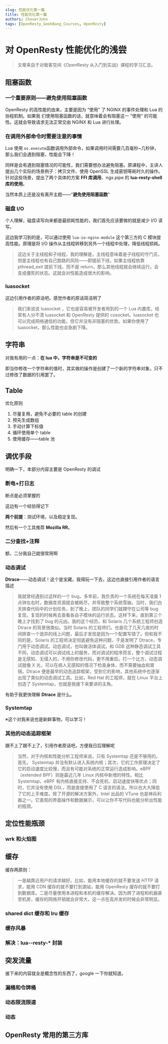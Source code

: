 ```yaml
---
slug: 性能优化第一篇
title: 性能优化第一篇
authors: CheverJohn
tags: [OpenResty_GeekBang_Courses, OpenResty]
---
```

# 对 OpenResty 性能优化的浅尝

> 文章来自于对极客空间《OpenResty 从入门到实战》课程的学习汇总。

## 阻塞函数

### 一个重要原则——避免使用阻塞函数

OpenResty 的高性能的由来，主要是因为 “使用” 了 NGINX 的事件处理和 Lua 的协程机制。如果我 们使用阻塞函数的话，就意味着会有阻塞这一 ”使用“ 的可能性。这就会导致请求无法正常交由 NGINX 和 Lua 进行处理。

### 在调用外部命令时需要注意的事情

Lua 使用 `os.execute`函数调用外部命令，如果调用时间需要几百毫秒~几秒钟，那么我们会遇到阻塞，性能会下降！

同样是会有遇到阻塞情况的可能性，我们需要想办法避免阻塞。原课程中，主讲人提出几个实际的场景例子：拷贝文件、使用 OpenSSL 生成密钥等耗时久的操作。针对这些场景，提出了两个具体的方案 **FFI 库调用**、ngx.pipe 的 **lua-resty-shell 库的使用**。

当然本质上还是没有离开主题——“**避免使用阻塞函数**”

### 磁盘 I/O

个人理解，磁盘读写向来都是最损耗性能的，我们首先应该要做的就是减少 I/O 读写。

这边我学习到的是，可以通过使用 `lua-io-nginx-module` 这个第三方的 C 模块提高性能。原理是将 I/O 操作从主线程转移到另外一个线程中处理，降低线程损耗。

> 这边关于主线程和子线程，我的理解是，主线程意味着是子线程的守门员，但是主线程也有自己跑路的风险——即提前下线，如果主线程依靠 pthread_exit 提前下线，而不是 return，那么其他线程就会继续运行。会变成僵死的状态。这就会对性能造成很大的影响。

### luasocket

这边引用作者的原话吧。感觉作者的原话简洁明了

> 我们来说说 luasocket ，它也是容易被开发者用到的一个 Lua 内置库，经常有人分不清 luasocket 和 OpenResty 提供的 cosocket。luasocket 也可以完成网络通信的功能，但它并没有非阻塞的优势。如果你使用了 luasocket，那么性能也会急剧下降。

## 字符串

对我有用的一点：**在 lua 中，字符串是不可变的**

即当你修改一个字符串的值时，其实做的操作是创建了一个新的字符串对象，只不过修改了数据的引用罢了。

## Table

优化原则

1. 尽量复用，避免不必要的 table 的创建
2. 预先生成数组
3. 手动计算下标值
4. 循环使用单个 table
5. 使用缓存——table 池

## 调优手段

明确一下，本部分内容主要是 OpenResty 的调试

### 断电+打日志

断点是必须掌握的

这边有一个经验得记下

**两个前提**：测试环境，以及稳定复现。

然后有一个工具推荐 **Mozilla RR**。

### 二分查找+注释

额，二分我自己就很常用啊

### 动态调试

**Dtrace**——动态调试！这个是宝藏，我得玩一下去，这边也直接引用作者的语言描述

> 我就曾经遇到过这样的一个 bug。多年前，我负责的一个系统在每天凌晨 1 点钟左右时，数据库资源就会被耗尽，并导致整个系统雪崩。当时，我们白天排查代码中的计划任务，到了晚上，团队的同学们就蹲守在公司等 bug 复现，复现的时候再去查看各自子模块的运行状态。这样下来，直到第三个晚上才找到了 bug 的元凶。我的这个经历，和 Solaris 几个系统工程师创造 Dtrace 的背景很类似。当时 Solaris 的工程师们，也是花了几天几夜的时间排查一个诡异的线上问题，最后才发现是因为一个配置写错了。但和我不同的是，Solaris 的工程师决定彻底避免这种问题，于是发明了 Dtrace，专门用于动态调试。动态调试，也叫做活体调试。和 GDB 这种静态调试工具不同，动态调试可以调试线上的服务，而对调试的程序而言，整个调试过程是无感知、无侵入的，不用你修改代码，更不用重启。打一个比方，动态调试就像 X 光，可以在病人无感知的情况下检查身体，而不需要抽血和胃镜。Dtrace 便是最早的动态追踪框架，受到它的影响，其他系统中也逐渐出现了类似的动态调试工具。比如，Red Hat 的工程师，就在 Linux 平台上创造了 Systemtap，也就是我接下来要讲的主角。

有助于我更快理解 **Dtrace** 是什么。

### Systemtap

※这个对我来说也是新鲜事物，可以学习！

### 其他的动态追踪框架

跟不上了跟不上了，引用作者原话吧，方便我日后理解呢

> 当然，对于内核和性能分析工程师来说，只有 Systemtap 还是不够用的。首先， Systemtap 并没有默认进入系统内核；其次，它的工作原理决定了它的启动速度比较慢，而且有可能对系统的正常运行造成影响。eBPF（extended BPF）则是最近几年 Linux 内核中新增的特性。相比 Systemtap，eBPF 有内核直接支持、不会死机、启动速度快等优点；同时，它并没有使用 DSL，而是直接使用了 C 语言的语法，所以也大大降低了它的上手难度。除了开源的解决方案外，Intel 出品的 VTune 也是神兵利器之一。它直观的界面操作和数据展示，可以让你不写代码也能分析出性能的瓶颈。

## 定位性能瓶颈

### wrk 和火焰图

## 缓存

缓存两原则：

> 一是越靠近用户的请求越好。比如，能用本地缓存的就不要发送 HTTP 请求，能用 CDN 缓存的就不要打到源站，能用 OpenResty 缓存的就不要打到数据库。二是尽量使用本进程和本机的缓存解决。因为跨了进程和机器甚至机房，缓存的网络开销就会非常大，这一点在高并发的时候会非常明显。

### shared dict 缓存和 lru 缓存

### 缓存风暴

### 解决：lua--resty-* 封装

## 突发流量

接下来的内容就全是概念性的东西了，google 一下你就知道。

### 漏桶和令牌桶

### 动态限流限速

### 动态

## OpenResty 常用的第三方库

